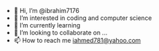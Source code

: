 - 👋 Hi, I’m @ibrahim7176
- 👀 I’m interested in coding and computer science
- 🌱 I’m currently learning
- 💞️ I’m looking to collaborate on ...
- 📫 How to reach me iahmed781@yahoo.com

<!---
ibrahim7176/ibrahim7176 is a ✨ special ✨ repository because its `README.md` (this file) appears on your GitHub profile.
You can click the Preview link to take a look at your changes.
--->
